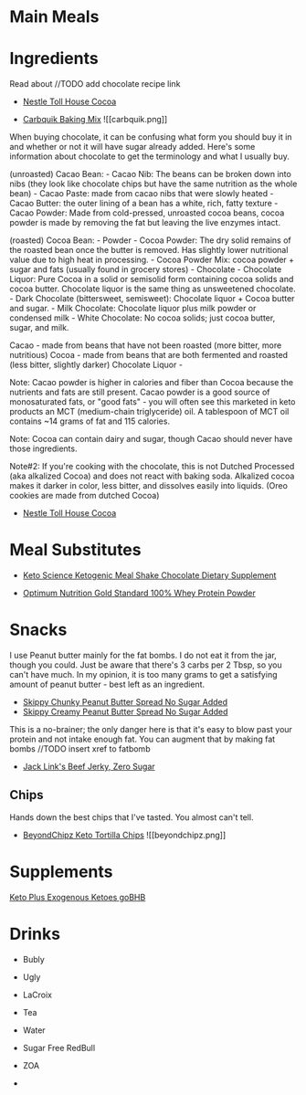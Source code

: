 




# Main Meals



# Ingredients
Read about //TODO add chocolate recipe link
- [Nestle Toll House Cocoa](https://www.amazon.com/gp/product/B0056GL5Q6)

- [Carbquik Baking Mix](https://www.amazon.com/gp/product/B000G0EP78)
![[carbquik.png]]


When buying chocolate, it can be confusing what form you should buy it in and whether or not it will have sugar already added. Here's some information about chocolate to get the terminology and what I usually buy.

(unroasted) Cacao Bean:
 	- Cacao Nib: The beans can be broken down into nibs (they look like chocolate chips but have the same nutrition as the whole bean)
		 - Cacao Paste: made from cacao nibs that were slowly heated
		 - Cacao Butter: the outer lining of a bean has a white, rich, fatty texture
		 - Cacao Powder: Made from cold-pressed, unroasted cocoa beans, cocoa powder is made by removing the fat but leaving the live enzymes intact. 

(roasted) Cocoa Bean:
	- Powder
		- Cocoa Powder: The dry solid remains of the roasted bean once the butter is removed. Has slightly lower nutritional value due to high heat in processing.
		- Cocoa Powder Mix: cocoa powder + sugar and fats (usually found in grocery stores)
	- Chocolate
		- Chocolate Liquor: Pure Cocoa in a solid or semisolid form containing cocoa solids and cocoa butter. Chocolate liquor is the same thing as unsweetened chocolate.
		- Dark Chocolate (bittersweet, semisweet): Chocolate liquor + Cocoa butter and sugar.
		- Milk Chocolate: Chocolate liquor plus milk powder or condensed milk
		- White Chocolate: No cocoa solids; just cocoa butter, sugar, and milk.

Cacao - made from beans that have not been roasted (more bitter, more nutritious)
Cocoa - made from beans that are both fermented and roasted (less bitter, slightly darker)
Chocolate Liquor -

Note: Cacao powder is higher in calories and fiber than Cocoa because the nutrients and fats are still present. Cacao powder is a good source of monosaturated fats, or "good fats" - you will often see this marketed in keto products an MCT (medium-chain triglyceride) oil. A tablespoon of MCT oil contains ~14 grams of fat and 115 calories.

Note: Cocoa can contain dairy and sugar, though Cacao should never have those ingredients.

Note#2: If you're cooking with the chocolate, this is not Dutched Processed (aka alkalized Cocoa) and does not react with baking soda. Alkalized cocoa makes it darker in color, less bitter, and dissolves easily into liquids. (Oreo cookies are made from dutched Cocoa)




- [Nestle Toll House Cocoa](https://www.amazon.com/gp/product/B0056GL5Q6)
# Meal Substitutes
- [Keto Science Ketogenic Meal Shake Chocolate Dietary Supplement](https://www.amazon.com/gp/product/B07K2VVTDH/)

- [Optimum Nutrition Gold Standard 100% Whey Protein Powder](https://www.amazon.com/gp/product/B000QSNYGI)

# Snacks

I use Peanut butter mainly for the fat bombs. I do not eat it from the jar, though you could. Just be aware that there's 3 carbs per 2 Tbsp, so you can't have much. In my opinion, it is too many grams to get a satisfying amount of peanut butter - best left as an ingredient.
- [Skippy Chunky Peanut Butter Spread No Sugar Added](https://www.amazon.com/gp/product/B08CBSY2BD)
- [Skippy Creamy Peanut Butter Spread No Sugar Added](https://www.amazon.com/gp/product/B08CBWZ8J5)

This is a no-brainer; the only danger here is that it's easy to blow past your protein and not intake enough fat. You can augment that by making fat bombs //TODO insert xref to fatbomb 

- [Jack Link's Beef Jerky, Zero Sugar](https://www.amazon.com/gp/product/B07R6V1C1R/)

## Chips

Hands down the best chips that I've tasted. You almost can't tell.
- [BeyondChipz Keto Tortilla Chips](https://www.amazon.com/gp/product/B08L85GGD1)
![[beyondchipz.png]]

# Supplements

[Keto Plus Exogenous Ketoes goBHB](https://www.amazon.com/gp/product/B0787X8ZLQ)

# Drinks
- Bubly
- Ugly
- LaCroix
- Tea
- Water


- Sugar Free RedBull
- ZOA
- 